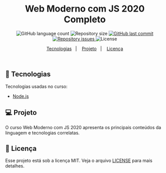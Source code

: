 <h1 align="center">
Web Moderno com JS 2020 Completo
</h1>

<p align="center">
  <img alt="GitHub language count" src="https://img.shields.io/github/languages/count/tassiotfc/web-moderno-js">

  <img alt="Repository size" src="https://img.shields.io/github/repo-size/tassiotfc/web-moderno-js">

  <a href="https://github.com/tassiotfc/web-moderno-js/commits/master">
    <img alt="GitHub last commit" src="https://img.shields.io/github/last-commit/tassiotfc/web-moderno-js">
  </a>

  <a href="https://github.com/tassiotfc/web-moderno-js/issues">
    <img alt="Repository issues" src="https://img.shields.io/github/issues/tassiotfc/web-moderno-js">
  </a>

  <img alt="License" src="https://img.shields.io/badge/license-MIT-brightgreen">
</p>

<p align="center">
  <a href="#rocket-tecnologias">Tecnologias</a>&nbsp;&nbsp;&nbsp;|&nbsp;&nbsp;&nbsp;
  <a href="#-projeto">Projeto</a>&nbsp;&nbsp;&nbsp;|&nbsp;&nbsp;&nbsp;
  <a href="#memo-licença">Licença</a>
</p>

<br>

## :rocket: Tecnologias

Tecnologias usadas no curso:

- [Node.js](https://nodejs.org/en/)

## 💻 Projeto

O curso Web Moderno com JS 2020 apresenta os principais conteúdos da linguagem e tecnologias correlatas.

## :memo: Licença

Esse projeto está sob a licença MIT. Veja o arquivo [LICENSE](LICENSE.md) para mais detalhes.
